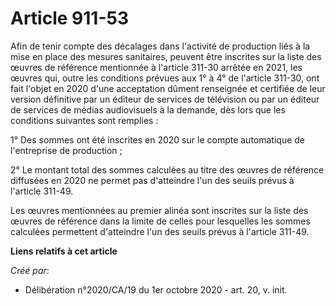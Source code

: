 # Article 911-53

Afin de tenir compte des décalages dans l'activité de production liés à la mise en place des mesures sanitaires, peuvent être
inscrites sur la liste des œuvres de référence mentionnée à l'article 311-30 arrêtée en 2021, les œuvres qui, outre les
conditions prévues aux 1° à 4° de l'article 311-30, ont fait l'objet en 2020 d'une acceptation dûment renseignée et certifiée
de leur version définitive par un éditeur de services de télévision ou par un éditeur de services de médias audiovisuels à la
demande, dès lors que les conditions suivantes sont remplies :

1° Des sommes ont été inscrites en 2020 sur le compte automatique de l'entreprise de production ;

2° Le montant total des sommes calculées au titre des œuvres de référence diffusées en 2020 ne permet pas d'atteindre l'un
des seuils prévus à l'article 311-49.

Les œuvres mentionnées au premier alinéa sont inscrites sur la liste des œuvres de référence dans la limite de celles pour
lesquelles les sommes calculées permettent d'atteindre l'un des seuils prévus à l'article 311-49.

**Liens relatifs à cet article**

_Créé par_:

  - Délibération n°2020/CA/19 du 1er octobre 2020 - art. 20, v. init.
